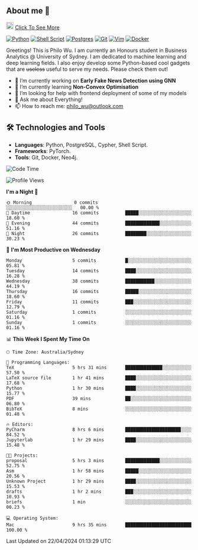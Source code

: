 ## About me 🤗

<a href="#"><img src="https://media.giphy.com/media/hvRJCLFzcasrR4ia7z/giphy.gif" width="20px" height="20px"></a> [Click To See More](https://philowu.notion.site/philowu/Philo-Hao-Wu-8bc7b2a81217493399d7db22df70fbfd)

[![Python](https://img.shields.io/badge/python-3670A0?style=for-the-badge&logo=python&logoColor=ffdd54)](#)
[![Shell Script](https://img.shields.io/badge/shell_script-%23121011.svg?style=for-the-badge&logo=gnu-bash&logoColor=white)](#)
[![Postgres](https://img.shields.io/badge/postgres-%23316192.svg?style=for-the-badge&logo=postgresql&logoColor=white)](#)
[![Git](https://img.shields.io/badge/git-%23F05033.svg?style=for-the-badge&logo=git&logoColor=white)](#)
[![Vim](https://img.shields.io/badge/VIM-%2311AB00.svg?style=for-the-badge&logo=vim&logoColor=white)](#)
[![Docker](https://img.shields.io/badge/docker-%230db7ed.svg?style=for-the-badge&logo=docker&logoColor=white)](#)

Greetings! This is Philo Wu. I am currently an Honours student in Business Analytics \@ University of Sydney. I am dedicated to machine learning and deep learning fields. I also enjoy develop some Python-based cool gadgets that are ~~useless~~ useful to serve my needs. Please check them out!

- 🔭 I’m currently working on **Early Fake News Detection using GNN**
- 🌱 I’m currently learning **Non-Convex Optimisation**
- 🤔 I’m looking for help with frontend deployment of some of my models
- 💬 Ask me about Everything!
- 📫 How to reach me: philo_wu@outlook.com

## 🛠 Technologies and Tools
- **Languages**: Python, PostgreSQL, Cypher, Shell Script.
- **Frameworks**: PyTorch.
- **Tools**: Git, Docker, Neo4j.

<!--START_SECTION:waka-->
![Code Time](http://img.shields.io/badge/Code%20Time-91%20hrs%201%20min-blue)

![Profile Views](http://img.shields.io/badge/Profile%20Views-7-blue)

**I'm a Night 🦉** 

```text
🌞 Morning                0 commits           ░░░░░░░░░░░░░░░░░░░░░░░░░   00.00 % 
🌆 Daytime                16 commits          █████░░░░░░░░░░░░░░░░░░░░   18.60 % 
🌃 Evening                44 commits          █████████████░░░░░░░░░░░░   51.16 % 
🌙 Night                  26 commits          ████████░░░░░░░░░░░░░░░░░   30.23 % 
```
📅 **I'm Most Productive on Wednesday** 

```text
Monday                   5 commits           █░░░░░░░░░░░░░░░░░░░░░░░░   05.81 % 
Tuesday                  14 commits          ████░░░░░░░░░░░░░░░░░░░░░   16.28 % 
Wednesday                38 commits          ███████████░░░░░░░░░░░░░░   44.19 % 
Thursday                 16 commits          █████░░░░░░░░░░░░░░░░░░░░   18.60 % 
Friday                   11 commits          ███░░░░░░░░░░░░░░░░░░░░░░   12.79 % 
Saturday                 1 commits           ░░░░░░░░░░░░░░░░░░░░░░░░░   01.16 % 
Sunday                   1 commits           ░░░░░░░░░░░░░░░░░░░░░░░░░   01.16 % 
```


📊 **This Week I Spent My Time On** 

```text
🕑︎ Time Zone: Australia/Sydney

💬 Programming Languages: 
TeX                      5 hrs 31 mins       ██████████████░░░░░░░░░░░   57.50 % 
LaTeX source file        1 hr 41 mins        ████░░░░░░░░░░░░░░░░░░░░░   17.68 % 
Python                   1 hr 30 mins        ████░░░░░░░░░░░░░░░░░░░░░   15.77 % 
PDF                      39 mins             ██░░░░░░░░░░░░░░░░░░░░░░░   06.80 % 
BibTeX                   8 mins              ░░░░░░░░░░░░░░░░░░░░░░░░░   01.48 % 

🔥 Editors: 
PyCharm                  8 hrs 6 mins        █████████████████████░░░░   84.52 % 
Jupyterlab               1 hr 29 mins        ████░░░░░░░░░░░░░░░░░░░░░   15.48 % 

🐱‍💻 Projects: 
proposal                 5 hrs 3 mins        █████████████░░░░░░░░░░░░   52.75 % 
Asm                      1 hr 58 mins        █████░░░░░░░░░░░░░░░░░░░░   20.56 % 
Unknown Project          1 hr 29 mins        ████░░░░░░░░░░░░░░░░░░░░░   15.53 % 
drafts                   1 hr 2 mins         ███░░░░░░░░░░░░░░░░░░░░░░   10.93 % 
briefs                   1 min               ░░░░░░░░░░░░░░░░░░░░░░░░░   00.23 % 

💻 Operating System: 
Mac                      9 hrs 35 mins       █████████████████████████   100.00 % 
```


 Last Updated on 22/04/2024 01:13:29 UTC
<!--END_SECTION:waka-->
